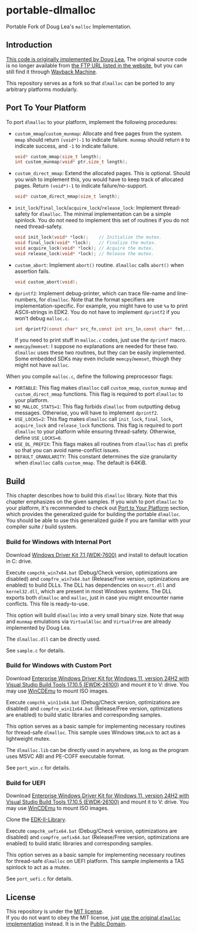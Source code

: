# portable-dlmalloc
Portable Fork of Doug Lea's `malloc` Implementation.

## Introduction
[This code is originally implemented by Doug Lea.](https://gee.cs.oswego.edu/dl/html/malloc.html) The original source code is no longer available from [the FTP URL listed in the website](ftp://g.oswego.edu/pub/misc/malloc.c), but you can still find it through [Wayback Machine](https://web.archive.org/web/20190530015756/ftp://g.oswego.edu/pub/misc/malloc.c).

This repository serves as a fork so that `dlmalloc` can be ported to any arbitrary platforms modularly.

## Port To Your Platform
To port `dlmalloc` to your platform, implement the following procedures:

- `custom_mmap`/`custom_munmap`: Allocate and free pages from the system. `mmap` should return `(void*)-1` to indicate failure. `munmap` should return `0` to indicate success, and `-1` to indicate failure.
	```C
	void* custom_mmap(size_t length);
	int custom_munmap(void* ptr,size_t length);
	```
- `custom_direct_mmap`: Extend the allocated pages. This is optional. Should you wish to implement this, you would have to keep track of allocated pages. Return `(void*)-1` to indicate failure/no-support.
	```C
	void* custom_direct_mmap(size_t length);
	```
- `init_lock`/`final_lock`/`acquire_lock`/`release_lock`: Implement thread-safety for `dlmalloc`. The minimal implementation can be a simple spinlock. You do not need to implement this set of routines if you do not need thread-safety.
	```C
	void init_lock(void* *lock);	// Initialize the mutex.
	void final_lock(void* *lock);	// Finalize the mutex.
	void acquire_lock(void* *lock);	// Acquire the mutex.
	void release_lock(void* *lock);	// Release the mutex.
	```
- `custom_abort`: Implement `abort()` routine. `dlmalloc` calls `abort()` when assertion fails.
	```C
	void custom_abort(void);
	```
- `dprintf2`: Implement debug-printer, which can trace file-name and line-numbers, for `dlmalloc`. Note that the format specifiers are implementation-specific. For example, you might have to use `%a` to print ASCII-strings in EDK2. You do not have to implement `dprintf2` if you won't debug `malloc.c`.
	```C
	int dprintf2(const char* src_fn,const int src_ln,const char* fmt,...);
	```
	If you need to print stuff in `malloc.c` codes, just use the `dprintf` macro.
- `memcpy`/`memset`: I suppose no explanations are needed for these two. `dlmalloc` uses these two routines, but they can be easily implemented. Some embedded SDKs may even include `memcpy`/`memset`, though they might not have `malloc`.

When you compile `malloc.c`, define the following preprocessor flags:

- `PORTABLE`: This flag makes `dlmalloc` call `custom_mmap`, `custom_munmap` and `custom_direct_mmap` functions. This flag is required to port `dlmalloc` to your platform.
- `NO_MALLOC_STATS=1`: This flag forbids `dlmalloc` from outputting debug messages. Otherwise, you will have to implement `dprintf2`.
- `USE_LOCKS=2`: This flag makes `dlmalloc` call `init_lock`, `final_lock`, `acquire_lock` and `release_lock` functions. This flag is required to port `dlmalloc` to your platform while ensuring thread-safety. Otherwise, define `USE_LOCKS=0`.
- `USE_DL_PREFIX`: This flags makes all routines from `dlmalloc` has `dl` prefix so that you can avoid name-conflict issues.
- `DEFAULT_GRANULARITY`: This constant determines the size granularity when `dlmalloc` calls `custom_mmap`. The default is 64KiB.

## Build
This chapter describes how to build this `dlmalloc` library. Note that this chapter emphasizes on the given samples. If you wish to port `dlmalloc` to your platform, it's recommended to check out [Port to Your Platform](#port-to-your-platform) section, which provides the generalized guide for building the portable `dlmalloc`. You should be able to use this generalized guide if you are familiar with your compiler suite / build system.

### Build for Windows with Internal Port
Download [Windows Driver Kit 7.1 (WDK-7600)](https://www.microsoft.com/en-us/download/details.aspx?id=11800) and install to default location in C: drive.

Execute `compchk_win7x64.bat` (Debug/Check version, optimizations are disabled) and `compfre_win7x64.bat` (Release/Free version, optimizations are enabled) to build DLLs. The DLL has dependencies on `msvcrt.dll` and `kernel32.dll`, which are present in most Windows systems. The DLL exports both `dlmalloc` and `malloc`, just in case you might encounter name conflicts. This file is ready-to-use.

This option will build `dlmalloc` into a very small binary size. Note that `mmap` and `munmap` emulations via `VirtualAlloc` and `VirtualFree` are already implemented by Doug Lea.

The `dlmalloc.dll` can be directly used.

See `sample.c` for details.

### Build for Windows with Custom Port
Download [Enterprise Windows Driver Kit for Windows 11, version 24H2 with Visual Studio Build Tools 17.10.5 (EWDK-26100)](https://learn.microsoft.com/en-us/legal/windows/hardware/enterprise-wdk-license-2022) and mount it to V: drive. You may use [WinCDEmu](https://wincdemu.sysprogs.org/download/) to mount ISO images.

Execute `compchk_win11x64.bat` (Debug/Check version, optimizations are disabled) and `compfre_win11x64.bat` (Release/Free version, optimizations are enabled) to build static libraries and corresponding samples.

This option serves as a basic sample for implementing necessary routines for thread-safe `dlmalloc`. This sample uses Windows `SRWLock` to act as a lightweight mutex.

The `dlmalloc.lib` can be directly used in anywhere, as long as the program uses MSVC ABI and PE-COFF executable format.

See `port_win.c` for details.

### Build for UEFI
Download [Enterprise Windows Driver Kit for Windows 11, version 24H2 with Visual Studio Build Tools 17.10.5 (EWDK-26100)](https://learn.microsoft.com/en-us/legal/windows/hardware/enterprise-wdk-license-2022) and mount it to V: drive. You may use [WinCDEmu](https://wincdemu.sysprogs.org/download/) to mount ISO images.

Clone the [EDK-II-Library](https://github.com/Zero-Tang/EDK-II-Library).

Execute `compchk_uefix64.bat` (Debug/Check version, optimizations are disabled) and `compfre_uefix64.bat` (Release/Free version, optimizations are enabled) to build static libraries and corresponding samples.

This option serves as a basic sample for implementing necessary routines for thread-safe `dlmalloc` on UEFI platform. This sample implements a TAS spinlock to act as a mutex.

See `port_uefi.c` for details.

## License
This repository is under the [MIT license](./license.txt). \
If you do not want to obey the MIT license, just [use the original `dlmalloc` implementation](https://web.archive.org/web/20190530015756/ftp://g.oswego.edu/pub/misc/malloc.c) instead. It is in the [Public Domain](https://wiki.creativecommons.org/wiki/public_domain).